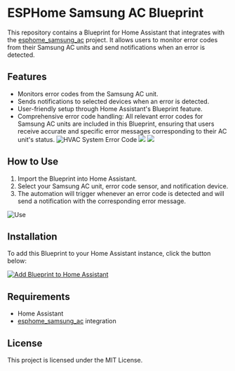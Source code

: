 # ESPHome Samsung AC Blueprint

This repository contains a Blueprint for Home Assistant that integrates with the [esphome_samsung_ac](https://github.com/lanwin/esphome_samsung_ac) project. It allows users to monitor error codes from their Samsung AC units and send notifications when an error is detected.

## Features
- Monitors error codes from the Samsung AC unit.
- Sends notifications to selected devices when an error is detected.
- User-friendly setup through Home Assistant's Blueprint feature.
- Comprehensive error code handling: All relevant error codes for Samsung AC units are included in this Blueprint, ensuring that users receive accurate and specific error messages corresponding to their AC unit's status.
![HVAC System Error Code](https://github.com/omerfaruk-aran/esphome_samsung_ac_blueprint/blob/main/images/0%20error%20code.jpg)
![](https://github.com/omerfaruk-aran/esphome_samsung_ac_blueprint/blob/main/images/101%20error%20code.jpg)
![](https://github.com/omerfaruk-aran/esphome_samsung_ac_blueprint/blob/main/images/201%20error%20code.jpg)

## How to Use
1. Import the Blueprint into Home Assistant.
2. Select your Samsung AC unit, error code sensor, and notification device.
3. The automation will trigger whenever an error code is detected and will send a notification with the corresponding error message.

![Use](https://github.com/omerfaruk-aran/esphome_samsung_ac_blueprint/blob/main/images/screenshot.jpg?raw=true)

## Installation

To add this Blueprint to your Home Assistant instance, click the button below:

[![Add Blueprint to Home Assistant](https://community-assets.home-assistant.io/original/4X/d/7/6/d7625545838a4970873f3a996172212440b7e0ae.svg)](https://my.home-assistant.io/redirect/blueprint_import/?blueprint_url=https://raw.githubusercontent.com/omerfaruk-aran/esphome_samsung_ac_blueprint/main/blueprints/automation/esphome_samsung_ac/notification_blueprint.yaml)

## Requirements
- Home Assistant
- [esphome_samsung_ac](https://github.com/lanwin/esphome_samsung_ac) integration

## License
This project is licensed under the MIT License.
